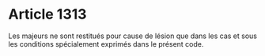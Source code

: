 # Article 1313

Les majeurs ne sont restitués pour cause de lésion que dans les cas et sous les conditions spécialement exprimés dans le présent code.
